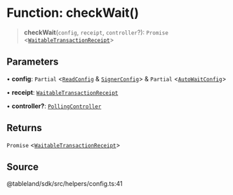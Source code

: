 # Function: checkWait()

> **checkWait**(`config`, `receipt`, `controller`?): `Promise` \<[`WaitableTransactionReceipt`](../../../type-aliases/WaitableTransactionReceipt.md)\>

## Parameters

• **config**: `Partial` \<[`ReadConfig`](../interfaces/ReadConfig.md) & [`SignerConfig`](../interfaces/SignerConfig.md)\> & `Partial` \<[`AutoWaitConfig`](../interfaces/AutoWaitConfig.md)\>

• **receipt**: [`WaitableTransactionReceipt`](../../../type-aliases/WaitableTransactionReceipt.md)

• **controller?**: [`PollingController`](../type-aliases/PollingController.md)

## Returns

`Promise` \<[`WaitableTransactionReceipt`](../../../type-aliases/WaitableTransactionReceipt.md)\>

## Source

@tableland/sdk/src/helpers/config.ts:41
